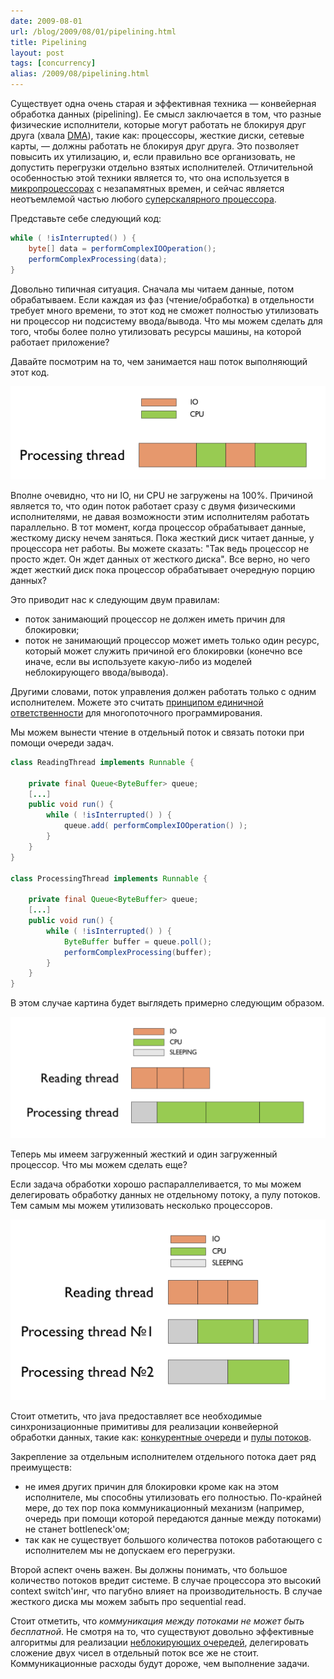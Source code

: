 ```yaml
---
date: 2009-08-01
url: /blog/2009/08/01/pipelining.html
title: Pipelining
layout: post
tags: [concurrency]
alias: /2009/08/pipelining.html
---
```


Существует одна очень старая и эффективная техника — конвейерная обработка данных (pipelining). Ее смысл заключается в том, что разные физические исполнители, которые могут работать не блокируя друг друга (хвала [DMA][ref-DMA]), такие как: процессоры, жесткие диски, сетевые карты, — должны работать не блокируя друг друга. Это позволяет повысить их утилизацию, и, если правильно все организовать, не допустить перегрузки отдельно взятых исполнителей. Отличительной особенностью этой техники является то, что она используется в [микропроцессорах][ref-pipeline] с незапамятных времен, и сейчас является неотъемлемой частью любого [суперскалярного процессора][ref-superscalar].

Представьте себе следующий код:

```java
while ( !isInterrupted() ) {
	byte[] data = performComplexIOOperation();
	performComplexProcessing(data);
}
```

Довольно типичная ситуация. Сначала мы читаем данные, потом обрабатываем. Если каждая из фаз (чтение/обработка) в отдельности требует много времени, то этот код не сможет полностью утилизовать ни процессор ни подсистему ввода/вывода. Что мы можем сделать для того, чтобы более полно утилизовать ресурсы машины, на которой работает приложение?

Давайте посмотрим на то, чем занимается наш поток выполняющий этот код.

![Figure 1](/images/pipelining/fig1.png)

Вполне очевидно, что ни IO, ни CPU не загружены на 100%. Причиной является то, что один поток работает сразу с двумя физическими исполнителями, не давая возможности этим исполнителям работать параллельно. В тот момент, когда процессор обрабатывает данные, жесткому диску нечем заняться. Пока жесткий диск читает данные, у процессора нет работы. Вы можете сказать: "Так ведь процессор не просто ждет. Он ждет данных от жесткого диска". Все верно, но чего ждет жесткий диск пока процессор обрабатывает очередную порцию данных?

Это приводит нас к следующим двум правилам:

* поток занимающий процессор не должен иметь причин для блокировки;
* поток не занимающий процессор может иметь только один ресурс, который может служить причиной его блокировки (конечно все иначе, если вы используете какую-либо из моделей неблокирующего ввода/вывода).

Другими словами, поток управления должен работать только с одним исполнителем. Можете это считать [принципом единичной ответственности][ref-SRP] для многопоточного программирования.

Мы можем вынести чтение в отдельный поток и связать потоки при помощи очереди задач.

```java
class ReadingThread implements Runnable {

	private final Queue<ByteBuffer> queue;
	[...]
	public void run() {
		while ( !isInterrupted() ) {
			queue.add( performComplexIOOperation() );
		}
	}
}

class ProcessingThread implements Runnable {

	private final Queue<ByteBuffer> queue;
	[...]
	public void run() {
		while ( !isInterrupted() ) {
			ByteBuffer buffer = queue.poll();
			performComplexProcessing(buffer);
		}
	}
}
```

В этом случае картина будет выглядеть примерно следующим образом.

![Figure 2](/images/pipelining/fig2.png)

Теперь мы имеем загруженный жесткий и один загруженный процессор. Что мы можем сделать еще?

Если задача обработки хорошо распараллеливается, то мы можем делегировать обработку данных не отдельному потоку, а пулу потоков. Тем самым мы можем утилизовать несколько процессоров.

![Figure 3](/images/pipelining/fig3.png)

Стоит отметить, что java предоставляет все необходимые синхронизационные примитивы для реализации конвейерной обработки данных, такие как: [конкурентные очереди][ref-concurrent-queue] и [пулы потоков][ref-executor].

Закрепление за отдельным исполнителем отдельного потока дает ряд преимуществ:

* не имея других причин для блокировки кроме как на этом исполнителе, мы способны утилизовать его полностью. По-крайней мере, до тех пор пока коммуникационный механизм (например, очередь при помощи которой передаются данные между потоками) не станет bottleneck'ом;
* так как не существует большого количества потоков работающего с исполнителем мы не допускаем его перегрузки.

Второй аспект очень важен. Вы должны понимать, что большое количество потоков вредит системе. В случае процессора это высокий context switch'инг, что пагубно влияет на производительность. В случае жесткого диска мы можем забыть про sequential read.

Стоит отметить, что _коммуникация между потоками не может быть бесплатной_. Не смотря на то, что существуют довольно эффективные алгоритмы для реализации [неблокирующих очередей][ref-nonblocking-queue], делегировать сложение двух чисел в отдельный поток все же не стоит. Коммуникационные расходы будут дороже, чем выполнение задачи.

[ref-DMA]: http://en.wikipedia.org/wiki/Direct_memory_access
[ref-pipeline]: http://en.wikipedia.org/wiki/Instruction_pipeline
[ref-superscalar]: http://en.wikipedia.org/wiki/Superscalar
[ref-SRP]: http://en.wikipedia.org/wiki/Single_responsibility_principle
[ref-concurrent-queue]: http://java.sun.com/j2se/1.5.0/docs/api/java/util/concurrent/ConcurrentLinkedQueue.html
[ref-executor]: http://java.sun.com/j2se/1.5.0/docs/api/java/util/concurrent/Executor.html
[ref-nonblocking-queue]: http://www.ibm.com/developerworks/java/library/j-jtp04186/index.html
